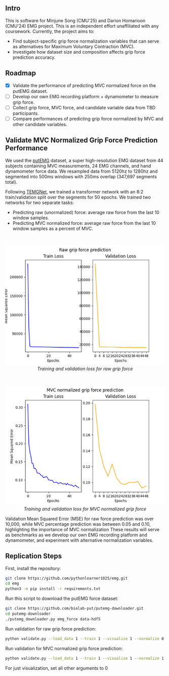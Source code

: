 ## Intro

This is software for Minjune Song (CMU'25) and Darion Homarioon (CMU'24) EMG project. This is an independent effort unaffiliated with any coursework. Currently, the project aims to:
- Find subject-specific grip force normalization variables that can serve as alternatives for Maximum Voluntary Contraction (MVC).
- Investigate how dataset size and composition affects grip force prediction accuracy.

## Roadmap

- [x] Validate the performance of predicting MVC normalized force on the putEMG dataset.
- [ ] Develop our own EMG recording platform + dynamometer to measure grip force.
- [ ] Collect grip force, MVC force, and candidate variable data from TBD participants.
- [ ] Compare performances of predicting grip force normalized by MVC and other candidate variables.

## Validate MVC Normalized Grip Force Prediction Performance

We used the [putEMG](https://biolab.put.poznan.pl/putemg-dataset/) dataset, a super high-resolution EMG dataset from 44 subjects containing MVC measurements, 24 EMG channels, and hand dynamometer force data. We resampled data from 5120hz to 1280hz and segmented into 500ms windows with 250ms overlap (347,697 segments total).

Following [TEMGNet](https://arxiv.org/pdf/2109.12379.pdf), we trained a transformer network with an 8:2 train/validation split over the segments for 50 epochs. We trained two networks for two separate tasks:
- Predicting raw (unormalized) force: average raw force from the last 10 window samples.
- Predicting MVC normalized force: average raw force from the last 10 window samples as a percent of MVC.

<br>

<p align="center">
  <img src="https://github.com/pythonlearner1025/emg/blob/main/raw_grip.png">
  <br>
  <em>Training and validation loss for raw grip force</em>
</p>

<br>

<p align="center">
  <img src="https://github.com/pythonlearner1025/emg/blob/main/norm_grip.png">
  <br>
  <em>Training and validation loss for MVC normalized grip force</em>
</p>


Validation Mean Squared Error (MSE) for raw force prediction was over 10,000, while MVC percentage prediction was between 0.05 and 0.10, highlighting the importance of MVC normalization These results will serve as benchmarks as we develop our own EMG recording platform and dynamometer, and experiment with alternative normalization variables. 

## Replication Steps

First, install the repository:

```bash
git clone https://github.com/pythonlearner1025/emg.git
cd emg
python3 -m pip install -r requirements.txt
```

Run this script to download the putEMG force dataset:

```bash
git clone https://github.com/biolab-put/putemg-downloader.git
cd putemg-downloader
./putemg_downloader.py emg_force data-hdf5
```

Run validation for raw grip force prediction:

```bash
python validate.py --load_data 1 --train 1 --visualize 1 --normalize 0
```

Run validation for MVC normalized grip force prediction:

```bash
python validate.py --load_data 1 --train 1 --visualize 1 --normalize 1
```

For just visualization, set all other arguments to 0